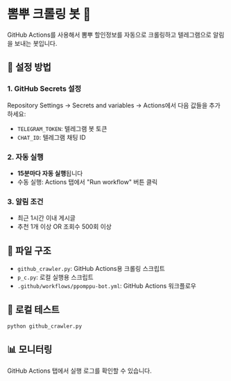 # 뽐뿌 크롤링 봇 🤖

GitHub Actions를 사용해서 뽐뿌 할인정보를 자동으로 크롤링하고 텔레그램으로 알림을 보내는 봇입니다.

## 🚀 설정 방법

### 1. GitHub Secrets 설정
Repository Settings → Secrets and variables → Actions에서 다음 값들을 추가하세요:

- `TELEGRAM_TOKEN`: 텔레그램 봇 토큰
- `CHAT_ID`: 텔레그램 채팅 ID

### 2. 자동 실행
- **15분마다 자동 실행**됩니다
- 수동 실행: Actions 탭에서 "Run workflow" 버튼 클릭

### 3. 알림 조건
- 최근 1시간 이내 게시글
- 추천 1개 이상 OR 조회수 500회 이상

## 📁 파일 구조
- `github_crawler.py`: GitHub Actions용 크롤링 스크립트
- `p_c.py`: 로컬 실행용 스크립트
- `.github/workflows/ppomppu-bot.yml`: GitHub Actions 워크플로우

## 🔧 로컬 테스트
```bash
python github_crawler.py
```

## 📊 모니터링
GitHub Actions 탭에서 실행 로그를 확인할 수 있습니다.

